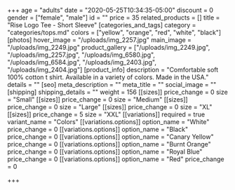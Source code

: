 +++
age = "adults"
date = "2020-05-25T10:34:35-05:00"
discount = 0
gender = ["female", "male"]
id = ""
price = 35
related_products = []
title = "Rise Logo Tee - Short Sleeve"
[categories_and_tags]
category = "categories/tops.md"
colors = ["yellow", "orange", "red", "white", "black"]
[photos]
hover_image = "/uploads/img_2257.jpg"
main_image = "/uploads/img_2249.jpg"
product_gallery = ["/uploads/img_2249.jpg", "/uploads/img_2257.jpg", "/uploads/img_6580.jpg", "/uploads/img_6584.jpg", "/uploads/img_2403.jpg", "/uploads/img_2404.jpg"]
[product_info]
description = "Comfortable soft 100% cotton t shirt. Available in a variety of colors. Made in the USA."
details = ""
[seo]
meta_description = ""
meta_title = ""
social_image = ""
[shipping]
shipping_details = ""
weight = 156
[[sizes]]
price_change = 0
size = "Small"
[[sizes]]
price_change = 0
size = "Medium"
[[sizes]]
price_change = 0
size = "Large"
[[sizes]]
price_change = 0
size = "XL"
[[sizes]]
price_change = 5
size = "XXL"
[[variations]]
required = true
variant_name = "Colors"
[[variations.options]]
option_name = "White"
price_change = 0
[[variations.options]]
option_name = "Black"
price_change = 0
[[variations.options]]
option_name = "Canary Yellow"
price_change = 0
[[variations.options]]
option_name = "Burnt Orange"
price_change = 0
[[variations.options]]
option_name = "Royal Blue"
price_change = 0
[[variations.options]]
option_name = "Red"
price_change = 0

+++
